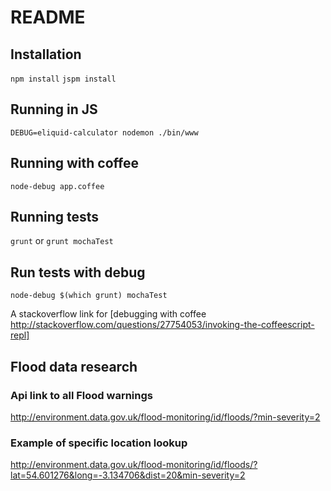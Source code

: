 # README #

## Installation

  `npm install`
  `jspm install`

## Running in JS

  `DEBUG=eliquid-calculator nodemon ./bin/www`

## Running with coffee

  `node-debug app.coffee`
  
## Running tests
  `grunt` or `grunt mochaTest`
  
## Run tests with debug  
  `node-debug $(which grunt) mochaTest`

A stackoverflow link for [debugging with coffee http://stackoverflow.com/questions/27754053/invoking-the-coffeescript-repl]

## Flood data research

### Api link to all Flood warnings

http://environment.data.gov.uk/flood-monitoring/id/floods/?min-severity=2

### Example of specific location lookup

http://environment.data.gov.uk/flood-monitoring/id/floods/?lat=54.601276&long=-3.134706&dist=20&min-severity=2

